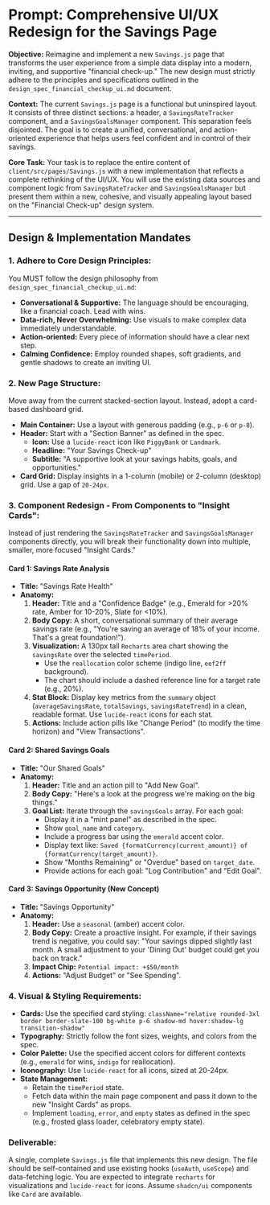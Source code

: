 # Prompt: Comprehensive UI/UX Redesign for the Savings Page

**Objective:** Reimagine and implement a new `Savings.js` page that transforms the user experience from a simple data display into a modern, inviting, and supportive "financial check-up." The new design must strictly adhere to the principles and specifications outlined in the `design_spec_financial_checkup_ui.md` document.

**Context:**
The current `Savings.js` page is a functional but uninspired layout. It consists of three distinct sections: a header, a `SavingsRateTracker` component, and a `SavingsGoalsManager` component. This separation feels disjointed. The goal is to create a unified, conversational, and action-oriented experience that helps users feel confident and in control of their savings.

**Core Task:**
Your task is to replace the entire content of `client/src/pages/Savings.js` with a new implementation that reflects a complete rethinking of the UI/UX. You will use the existing data sources and component logic from `SavingsRateTracker` and `SavingsGoalsManager` but present them within a new, cohesive, and visually appealing layout based on the "Financial Check-up" design system.

---

## Design & Implementation Mandates

### 1. Adhere to Core Design Principles:
You MUST follow the design philosophy from `design_spec_financial_checkup_ui.md`:
- **Conversational & Supportive:** The language should be encouraging, like a financial coach. Lead with wins.
- **Data-rich, Never Overwhelming:** Use visuals to make complex data immediately understandable.
- **Action-oriented:** Every piece of information should have a clear next step.
- **Calming Confidence:** Employ rounded shapes, soft gradients, and gentle shadows to create an inviting UI.

### 2. New Page Structure:
Move away from the current stacked-section layout. Instead, adopt a card-based dashboard grid.

- **Main Container:** Use a layout with generous padding (e.g., `p-6` or `p-8`).
- **Header:** Start with a "Section Banner" as defined in the spec.
  - **Icon:** Use a `lucide-react` icon like `PiggyBank` or `Landmark`.
  - **Headline:** "Your Savings Check-up"
  - **Subtitle:** "A supportive look at your savings habits, goals, and opportunities."
- **Card Grid:** Display insights in a 1-column (mobile) or 2-column (desktop) grid. Use a gap of `20-24px`.

### 3. Component Redesign - From Components to "Insight Cards":

Instead of just rendering the `SavingsRateTracker` and `SavingsGoalsManager` components directly, you will break their functionality down into multiple, smaller, more focused "Insight Cards."

#### Card 1: Savings Rate Analysis
- **Title:** "Savings Rate Health"
- **Anatomy:**
  1.  **Header:** Title and a "Confidence Badge" (e.g., Emerald for >20% rate, Amber for 10-20%, Slate for <10%).
  2.  **Body Copy:** A short, conversational summary of their average savings rate (e.g., "You're saving an average of 18% of your income. That's a great foundation!").
  3.  **Visualization:** A 130px tall `Recharts` area chart showing the `savingsRate` over the selected `timePeriod`.
      - Use the `reallocation` color scheme (indigo line, `eef2ff` background).
      - The chart should include a dashed reference line for a target rate (e.g., 20%).
  4.  **Stat Block:** Display key metrics from the `summary` object (`averageSavingsRate`, `totalSavings`, `savingsRateTrend`) in a clean, readable format. Use `lucide-react` icons for each stat.
  5.  **Actions:** Include action pills like "Change Period" (to modify the time horizon) and "View Transactions".

#### Card 2: Shared Savings Goals
- **Title:** "Our Shared Goals"
- **Anatomy:**
  1.  **Header:** Title and an action pill to "Add New Goal".
  2.  **Body Copy:** "Here's a look at the progress we're making on the big things."
  3.  **Goal List:** Iterate through the `savingsGoals` array. For each goal:
      - Display it in a "mint panel" as described in the spec.
      - Show `goal_name` and `category`.
      - Include a progress bar using the `emerald` accent color.
      - Display text like: `Saved {formatCurrency(current_amount)} of {formatCurrency(target_amount)}`.
      - Show "Months Remaining" or "Overdue" based on `target_date`.
      - Provide actions for each goal: "Log Contribution" and "Edit Goal".

#### Card 3: Savings Opportunity (New Concept)
- **Title:** "Savings Opportunity"
- **Anatomy:**
  1.  **Header:** Use a `seasonal` (amber) accent color.
  2.  **Body Copy:** Create a proactive insight. For example, if their savings trend is negative, you could say: "Your savings dipped slightly last month. A small adjustment to your 'Dining Out' budget could get you back on track."
  3.  **Impact Chip:** `Potential impact: +$50/month`
  4.  **Actions:** "Adjust Budget" or "See Spending".

### 4. Visual & Styling Requirements:
- **Cards:** Use the specified card styling: `className="relative rounded-3xl border border-slate-100 bg-white p-6 shadow-md hover:shadow-lg transition-shadow"`
- **Typography:** Strictly follow the font sizes, weights, and colors from the spec.
- **Color Palette:** Use the specified accent colors for different contexts (e.g., `emerald` for wins, `indigo` for reallocation).
- **Iconography:** Use `lucide-react` for all icons, sized at 20-24px.
- **State Management:**
  - Retain the `timePeriod` state.
  - Fetch data within the main page component and pass it down to the new "Insight Cards" as props.
  - Implement `loading`, `error`, and `empty` states as defined in the spec (e.g., frosted glass loader, celebratory empty state).

### Deliverable:
A single, complete `Savings.js` file that implements this new design. The file should be self-contained and use existing hooks (`useAuth`, `useScope`) and data-fetching logic. You are expected to integrate `recharts` for visualizations and `lucide-react` for icons. Assume `shadcn/ui` components like `Card` are available.
